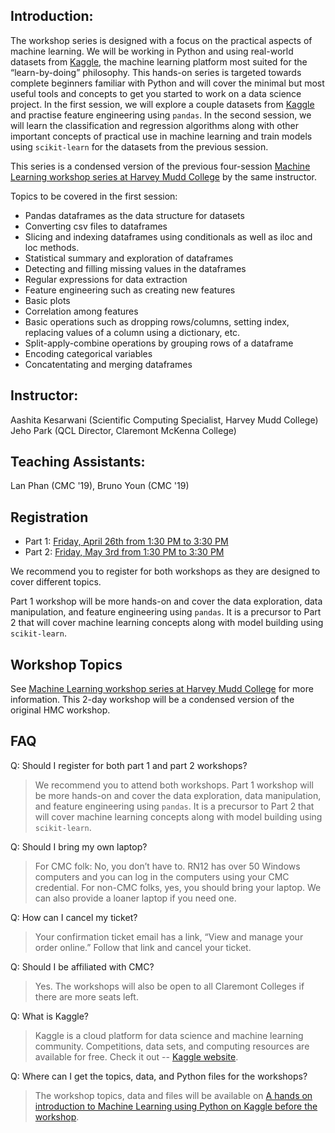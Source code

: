 ## Introduction:
The workshop series is designed with a focus on the practical aspects of machine learning. We will be working in Python and using real-world datasets from [Kaggle](https://www.kaggle.com/), the machine learning platform most suited for the “learn-by-doing” philosophy. This hands-on series is targeted towards complete beginners familiar with Python and will cover the minimal but most useful tools and concepts to get you started to work on a data science project. In the first session, we will explore a couple datasets from [Kaggle](https://www.kaggle.com/) and practise feature engineering using `pandas`. In the second session, we will learn the classification and regression algorithms along with other important concepts of practical use in machine learning and train models using `scikit-learn` for the datasets from the previous session.

This series is a condensed version of the previous four-session [Machine Learning workshop series at Harvey Mudd College](http://www.aashitak.com/ML-Workshops/) by the same instructor. 

Topics to be covered in the first session:  
- Pandas dataframes as the data structure for datasets
- Converting csv files to dataframes 
- Slicing and indexing dataframes using conditionals as well as iloc and loc methods.
- Statistical summary and exploration of dataframes
- Detecting and filling missing values in the dataframes 
- Regular expressions for data extraction
- Feature engineering such as creating new features 
- Basic plots
- Correlation among features
- Basic operations such as dropping rows/columns, setting index, replacing values of a column using a dictionary, etc.
- Split-apply-combine operations by grouping rows of a dataframe
- Encoding categorical variables
- Concatentating and merging dataframes

## Instructor: 
Aashita Kesarwani (Scientific Computing Specialist, Harvey Mudd College)   
Jeho Park (QCL Director, Claremont McKenna College)

## Teaching Assistants: 
Lan Phan (CMC '19), Bruno Youn (CMC '19)

## Registration
- Part 1: [Friday, April 26th from 1:30 PM to 3:30 PM](https://intro-to-ml-kaggle-part1.eventbrite.com/)
- Part 2: [Friday, May 3rd from 1:30 PM to 3:30 PM](https://intro-to-ml-kaggle-part2.eventbrite.com/)

We recommend you to register for both workshops as they are designed to cover different topics.

Part 1 workshop will be more hands-on and cover the data exploration, data manipulation, and feature engineering using `pandas`. It is a precursor to Part 2 that will cover machine learning concepts along with model building using `scikit-learn`.

## Workshop Topics
See [Machine Learning workshop series at Harvey Mudd College](http://www.aashitak.com/ML-Workshops/) for more information. This 2-day workshop will be a condensed version of the original HMC workshop.

## FAQ

Q: Should I register for both part 1 and part 2 workshops?  
> We recommend you to attend both workshops. Part 1 workshop will be more hands-on and cover the data exploration, data manipulation, and feature engineering using `pandas`. It is a precursor to Part 2 that will cover machine learning concepts along with model building using `scikit-learn`.

Q: Should I bring my own laptop? 
> For CMC folk: No, you don’t have to. RN12 has over 50 Windows computers and you can log in the computers using your CMC credential. For non-CMC folks, yes, you should bring your laptop. We can also provide a loaner laptop if you need one.

Q: How can I cancel my ticket?
> Your confirmation ticket email has a link, “View and manage your order online.” Follow that link and cancel your ticket.

Q: Should I be affiliated with CMC? 
> Yes. The workshops will also be open to all Claremont Colleges if there are more seats left.

Q: What is Kaggle?
> Kaggle is a cloud platform for data science and machine learning community. Competitions, data sets, and computing resources are available for free. Check it out -- [Kaggle website](http://www.kaggle.com).

Q: Where can I get the topics, data, and Python files for the workshops?
> The workshop topics, data and files will be available on [A hands on introduction to Machine Learning using Python on Kaggle before the workshop](https://github.com/CMC-QCL/A-hands-on-introduction-to-Machine-Learning-using-Python-on-Kaggle).
